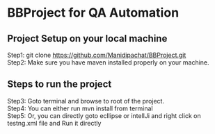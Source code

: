 # BBProject for QA Automation

## Project Setup on your local machine

Step1: git clone https://github.com/Manidipachat/BBProject.git <br />
Step2: Make sure you have maven installed properly on your machine. <br />



## Steps to run the project

Step3: Goto terminal and browse to root of the project. <br />
Step4: You can either run mvn install from terminal <br />
Step5: Or, you can directly goto ecllipse or intellJi and right click on testng.xml file and Run it directly <br />

